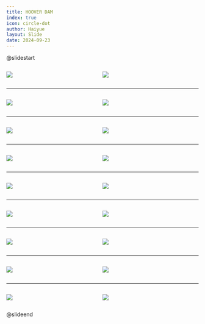 ```yaml
---
title: HOOVER DAM
index: true
icon: circle-dot
author: Haiyue
layout: Slide
date: 2024-09-23
---
```

 
@slidestart

<div style="display:flex">
<div style="flex:1">

![](/reading/english/Level-V/HOOVER%20DAM/001.webp)
</div>
<div style="flex:1">

![](/reading/english/Level-V/HOOVER%20DAM/002.webp)
</div>
</div>

---

<div style="display:flex">
<div style="flex:1">

![](/reading/english/Level-V/HOOVER%20DAM/003.webp)
</div>
<div style="flex:1">

![](/reading/english/Level-V/HOOVER%20DAM/004.webp)
</div>
</div>

---

<div style="display:flex">
<div style="flex:1">

![](/reading/english/Level-V/HOOVER%20DAM/005.webp)
</div>
<div style="flex:1">

![](/reading/english/Level-V/HOOVER%20DAM/006.webp)
</div>
</div>

---

<div style="display:flex">
<div style="flex:1">

![](/reading/english/Level-V/HOOVER%20DAM/007.webp)
</div>
<div style="flex:1">

![](/reading/english/Level-V/HOOVER%20DAM/008.webp)
</div>
</div>

---

<div style="display:flex">
<div style="flex:1">

![](/reading/english/Level-V/HOOVER%20DAM/009.webp)
</div>
<div style="flex:1">

![](/reading/english/Level-V/HOOVER%20DAM/010.webp)
</div>
</div>

---

<div style="display:flex">
<div style="flex:1">

![](/reading/english/Level-V/HOOVER%20DAM/011.webp)
</div>
<div style="flex:1">

![](/reading/english/Level-V/HOOVER%20DAM/012.webp)
</div>
</div>

---

<div style="display:flex">
<div style="flex:1">

![](/reading/english/Level-V/HOOVER%20DAM/013.webp)
</div>
<div style="flex:1">

![](/reading/english/Level-V/HOOVER%20DAM/014.webp)
</div>
</div>

---

<div style="display:flex">
<div style="flex:1">

![](/reading/english/Level-V/HOOVER%20DAM/015.webp)
</div>
<div style="flex:1">

![](/reading/english/Level-V/HOOVER%20DAM/016.webp)
</div>
</div>

---

<div style="display:flex">
<div style="flex:1">

![](/reading/english/Level-V/HOOVER%20DAM/017.webp)
</div>
<div style="flex:1">

![](/reading/english/Level-V/HOOVER%20DAM/018.webp)
</div>
</div>

@slideend